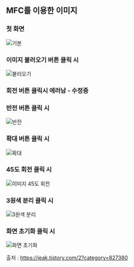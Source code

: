 <h2>MFC를 이용한 이미지</h2>

<h3>첫 화면</h3>

![기본](https://user-images.githubusercontent.com/71477375/145710060-99d0a652-283c-4acc-b457-8fa9c105ac1b.PNG)

<h3>이미지 불러오기 버튼 클릭 시</h3>

![불러오기](https://user-images.githubusercontent.com/71477375/145710061-1db2666b-b49e-411a-a42f-fdbea4f28cc3.PNG)

<h3>회전 버튼 클릭시 에러남 - 수정중</h3>

<h3>반전 버튼 클릭 시</h3>

![반전](https://user-images.githubusercontent.com/71477375/145710062-513ec817-7c66-43ea-bf05-396599f9f4f4.PNG)

<h3>확대 버튼 클릭 시</h3>

![확대](https://user-images.githubusercontent.com/71477375/145710063-92ba6675-2f5a-45bd-9594-cc7f3fec6d3d.PNG)

<h3>45도 회전 클릭 시</h3>

![이미지 45도 회전](https://user-images.githubusercontent.com/71477375/145720126-dc727852-857d-4fda-843d-b8aa69a5831d.PNG)

<h3>3원색 분리 클릭 시</h3>

![3원색 분리](https://user-images.githubusercontent.com/71477375/145720127-810ebc3e-d3b8-4c6e-b0c0-797199251a40.PNG)

<h3>화면 초기화 클릭 시</h3>

![화면 초기화](https://user-images.githubusercontent.com/71477375/145720129-855f7756-9cab-4f21-854f-13a8681529c1.PNG)

출처 : https://jeak.tistory.com/2?category=827380
